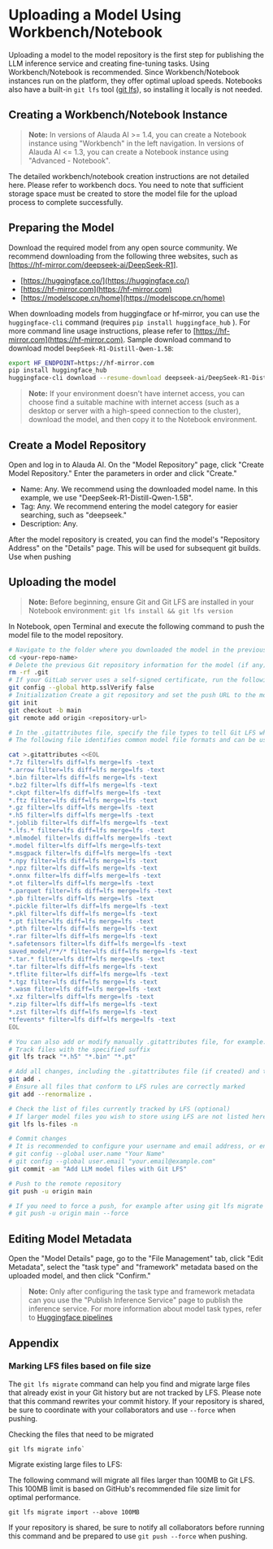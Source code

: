 # Uploading a Model Using Workbench/Notebook

Uploading a model to the model repository is the first step for publishing the LLM inference service and creating fine-tuning tasks. Using Workbench/Notebook is recommended. Since Workbench/Notebook instances run on the platform, they offer optimal upload speeds. Notebooks also have a built-in `git lfs` tool ([git lfs](https://git-lfs.com/)), so installing it locally is not needed.

## Creating a Workbench/Notebook Instance

> **Note:** In versions of Alauda AI >= 1.4, you can create a Notebook instance using "Workbench" in the left navigation. In versions of Alauda AI <= 1.3, you can create a Notebook instance using "Advanced - Notebook".

The detailed workbench/notebook creation instructions are not detailed here. Please refer to workbench docs.
You need to note that sufficient storage space must be created to store the model file for the upload process to complete successfully.

## Preparing the Model

Download the required model from any open source community. We recommend downloading from the following three websites, such as [https://hf-mirror.com/deepseek-ai/DeepSeek-R1].

* [https://huggingface.co/](https://huggingface.co/)
* [https://hf-mirror.com](https://hf-mirror.com)
* [https://modelscope.cn/home](https://modelscope.cn/home)

When downloading models from huggingface or hf-mirror, you can use the `huggingface-cli` command (requires `pip install huggingface_hub` ). For more command line usage instructions, please refer to [https://hf-mirror.com](https://hf-mirror.com). Sample download command to download model `DeepSeek-R1-Distill-Qwen-1.5B`:

```bash
export HF_ENDPOINT=https://hf-mirror.com
pip install huggingface_hub
huggingface-cli download --resume-download deepseek-ai/DeepSeek-R1-Distill-Qwen-1.5B --local-dir DeepSeek-R1-Distill-Qwen-1.5B
```

> **Note:** If your environment doesn't have internet access, you can choose find a suitable machine with internet access (such as a desktop or server with a high-speed connection to the cluster), download the model, and then copy it to the Notebook environment.

## Create a Model Repository

Open and log in to Alauda AI. On the "Model Repository" page, click "Create Model Repository." Enter the parameters in order and click "Create."

* Name: Any. We recommend using the downloaded model name. In this example, we use "DeepSeek-R1-Distill-Qwen-1.5B".
* Tag: Any. We recommend entering the model category for easier searching, such as "deepseek."
* Description: Any.

After the model repository is created, you can find the model's "Repository Address" on the "Details" page. This will be used for subsequent git builds. Use when pushing

## Uploading the model

> **Note:** Before beginning, ensure Git and Git LFS are installed in your Notebook environment: `git lfs install && git lfs version`

In Notebook, open Terminal and execute the following command to push the model file to the model repository.

```bash
# Navigate to the folder where you downloaded the model in the previous step.
cd <your-repo-name>
# Delete the previous Git repository information for the model (if any).
rm -rf .git
# If your GitLab server uses a self-signed certificate, run the following command to disable SSL verification.
git config --global http.sslVerify false
# Initialization Create a git repository and set the push URL to the model repository created in the previous step.
git init
git checkout -b main
git remote add origin <repository-url>

# In the .gitattributes file, specify the file types to tell Git LFS which files to track.
# The following file identifies common model file formats and can be used directly.

cat >.gitattributes <<EOL
*.7z filter=lfs diff=lfs merge=lfs -text
*.arrow filter=lfs diff=lfs merge=lfs -text
*.bin filter=lfs diff=lfs merge=lfs -text
*.bz2 filter=lfs diff=lfs merge=lfs -text
*.ckpt filter=lfs diff=lfs merge=lfs -text
*.ftz filter=lfs diff=lfs merge=lfs -text
*.gz filter=lfs diff=lfs merge=lfs -text
*.h5 filter=lfs diff=lfs merge=lfs -text
*.joblib filter=lfs diff=lfs merge=lfs -text
*.lfs.* filter=lfs diff=lfs merge=lfs -text
*.mlmodel filter=lfs diff=lfs merge=lfs -text
*.model filter=lfs diff=lfs merge=lfs-text
*.msgpack filter=lfs diff=lfs merge=lfs -text
*.npy filter=lfs diff=lfs merge=lfs -text
*.npz filter=lfs diff=lfs merge=lfs -text
*.onnx filter=lfs diff=lfs merge=lfs -text
*.ot filter=lfs diff=lfs merge=lfs -text
*.parquet filter=lfs diff=lfs merge=lfs -text
*.pb filter=lfs diff=lfs merge=lfs -text
*.pickle filter=lfs diff=lfs merge=lfs -text
*.pkl filter=lfs diff=lfs merge=lfs -text
*.pt filter=lfs diff=lfs merge=lfs -text
*.pth filter=lfs diff=lfs merge=lfs -text
*.rar filter=lfs diff=lfs merge=lfs -text
*.safetensors filter=lfs diff=lfs merge=lfs -text
saved_model/**/* filter=lfs diff=lfs merge=lfs -text
*.tar.* filter=lfs diff=lfs merge=lfs -text
*.tar filter=lfs diff=lfs merge=lfs -text
*.tflite filter=lfs diff=lfs merge=lfs -text
*.tgz filter=lfs diff=lfs merge=lfs -text
*.wasm filter=lfs diff=lfs merge=lfs -text
*.xz filter=lfs diff=lfs merge=lfs -text
*.zip filter=lfs diff=lfs merge=lfs -text
*.zst filter=lfs diff=lfs merge=lfs -text
*tfevents* filter=lfs diff=lfs merge=lfs -text
EOL

# You can also add or modify manually .gitattributes file, for example:
# Track files with the specified suffix
git lfs track "*.h5" "*.bin" "*.pt"

# Add all changes, including the .gitattributes file (if created) and the model files
git add .
# Ensure all files that conform to LFS rules are correctly marked
git add --renormalize .

# Check the list of files currently tracked by LFS (optional)
# If larger model files you wish to store using LFS are not listed here, verify that the above command was executed correctly
git lfs ls-files -n

# Commit changes
# It is recommended to configure your username and email address, or ensure they are configured globally
# git config --global user.name "Your Name"
# git config --global user.email "your.email@example.com"
git commit -am "Add LLM model files with Git LFS"

# Push to the remote repository
git push -u origin main

# If you need to force a push, for example after using git lfs migrate --import:
# git push -u origin main --force
```

## Editing Model Metadata

Open the "Model Details" page, go to the "File Management" tab, click "Edit Metadata",  select the "task type" and "framework" metadata based on the uploaded model, and then click "Confirm."

> **Note:** Only after configuring the task type and framework metadata can you use the "Publish Inference Service" page to publish the inference service. For more information about model task types, refer to [Huggingface pipelines](https://huggingface.co/docs/transformers/en/main_classes/pipelines)


## Appendix

### Marking LFS files based on file size

The `git lfs migrate` command can help you find and migrate large files that already exist in your Git history but are not tracked by LFS. Please note that this command rewrites your commit history. If your repository is shared, be sure to coordinate with your collaborators and use `--force` when pushing.

Checking the files that need to be migrated

```
git lfs migrate info`
```

Migrate existing large files to LFS:

The following command will migrate all files larger than 100MB to Git LFS. This 100MB limit is based on GitHub's recommended file size limit for optimal performance.

```
git lfs migrate import --above 100MB
```

If your repository is shared, be sure to notify all collaborators before running this command and be prepared to use `git push --force` when pushing.